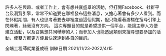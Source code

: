 
許多人在興趣、或者工作上，會有想共襄盛舉的活動，但打開Facebook、社群平台及瀏覽引擎，常常不知道要在哪裡發布這些消息，又擔心著會有多少人看到。而在休假期間，有人也思考著要去哪裡度過這個假期，但只能看著游標在搜尋引擎上閃爍著，絲毫沒有方向。
這次專題目的就是希望提供一個平台，能讓主辦人方便建立活動，以及召集想共同舉辦的人；而參加人也能透過類別來搜尋想要參加的活動，使雙方都更方便且快速達到各自的目的。

全端工程師就業養成班 
訓練日期 2021/11/23-2022/4/15
